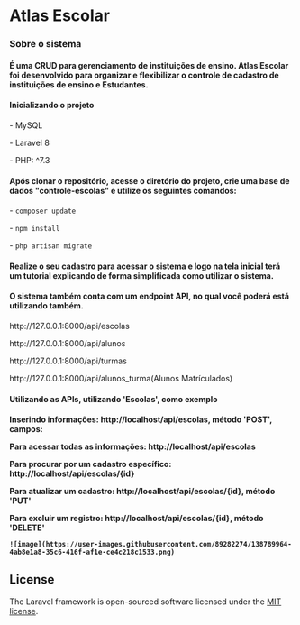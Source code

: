 <h1>Atlas Escolar</h1>

<h3>Sobre o sistema</h3>

<h4>É uma CRUD para gerenciamento de instituições de ensino. Atlas Escolar foi desenvolvido para organizar e flexibilizar o controle de cadastro de instituições de ensino e Estudantes.</h4>

<h4>Inicializando o projeto</h4>

<p>
- MySQL
</p>
<p>
  - Laravel 8  
</p>
<p>
   - PHP: ^7.3
 </p>
 
 <h4>
    Após clonar o repositório, acesse o diretório do projeto, crie uma base de dados "controle-escolas" e utilize os seguintes comandos:
</h4>
<p>- <code>composer update</code></p>
<p>- <code>npm install</code></p>
<p>- <code>php artisan migrate</code></p>

 <h4>Realize o seu cadastro para acessar o sistema e logo na tela inicial terá um tutorial explicando de forma simplificada como utilizar o sistema.</h4>
 
 <h4>O sistema também conta com um endpoint API, no qual você poderá está utilizando também.</h4>
 <p>http://127.0.0.1:8000/api/escolas</p>
 <p>http://127.0.0.1:8000/api/alunos</p>
 <p>http://127.0.0.1:8000/api/turmas</p>
 <p>http://127.0.0.1:8000/api/alunos_turma(Alunos Matrículados)</p>
 
 <h4>Utilizando as APIs, utilizando 'Escolas', como exemplo<h4>
    <p>Inserindo informações: http://localhost/api/escolas, método 'POST', campos:
    <p>Para acessar todas as informações: http://localhost/api/escolas</p>
    <p>Para procurar por um cadastro específico: http://localhost/api/escolas/{id}</p>  
    <p>Para atualizar um cadastro: http://localhost/api/escolas/{id}, método 'PUT'</p>
    <p>Para excluir um registro: http://localhost/api/escolas/{id}, método 'DELETE'<p> 
    
    ![image](https://user-images.githubusercontent.com/89282274/138789964-4ab8e1a8-35c6-416f-af1e-ce4c218c1533.png)

 
 
 
 
## License

The Laravel framework is open-sourced software licensed under the [MIT license](https://opensource.org/licenses/MIT).
